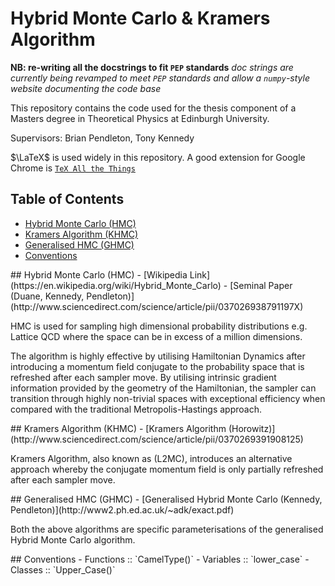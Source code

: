 Hybrid Monte Carlo & Kramers Algorithm
===============

**NB: re-writing all the docstrings to fit `PEP` standards**
*doc strings are currently being revamped to meet `PEP` standards and allow a `numpy`-style website documenting the code base*

This repository contains the code used for the thesis component of a Masters degree in Theoretical Physics at Edinburgh University.

Supervisors: Brian Pendleton, Tony Kennedy

$\LaTeX$ is used widely in this repository. A good extension for Google Chrome is [`TeX All the Things`](https://chrome.google.com/webstore/detail/tex-all-the-things/cbimabofgmfdkicghcadidpemeenbffn)

## Table of Contents
 - [Hybrid Monte Carlo (HMC)](#hmc)
 - [Kramers Algorithm (KHMC)](#khmc)
 - [Generalised HMC (GHMC)](#ghmc)
 - [Conventions](#conv)

<a name="hmc"/>
## Hybrid Monte Carlo (HMC)
 - [Wikipedia Link](https://en.wikipedia.org/wiki/Hybrid_Monte_Carlo)
 - [Seminal Paper (Duane, Kennedy, Pendleton)](http://www.sciencedirect.com/science/article/pii/037026938791197X)
 
HMC is used for sampling high dimensional probability distributions e.g. Lattice QCD where the space can be in excess of a million dimensions. 

The algorithm is highly effective by utilising Hamiltonian Dynamics after introducing a momentum field conjugate to the probability space that is refreshed after each sampler move. By utilising intrinsic gradient information provided by the geometry of the Hamiltonian, the sampler can transition through highly non-trivial spaces with exceptional efficiency when compared with the traditional Metropolis-Hastings approach.

<a name="khmc"/>
## Kramers Algorithm (KHMC)
 - [Kramers Algorithm (Horowitz)](http://www.sciencedirect.com/science/article/pii/0370269391908125)
 
Kramers Algorithm, also known as (L2MC), introduces an alternative approach whereby the conjugate momentum field is only partially refreshed after each sampler move.

<a name="ghmc"/>
## Generalised HMC (GHMC)
 - [Generalised Hybrid Monte Carlo (Kennedy, Pendleton)](http://www2.ph.ed.ac.uk/~adk/exact.pdf)

Both the above algorithms are specific parameterisations of the generalised Hybrid Monte Carlo algorithm.

<a name="conv"/>
## Conventions
- Functions :: `CamelType()`
- Variables :: `lower_case`
- Classes   :: `Upper_Case()`
